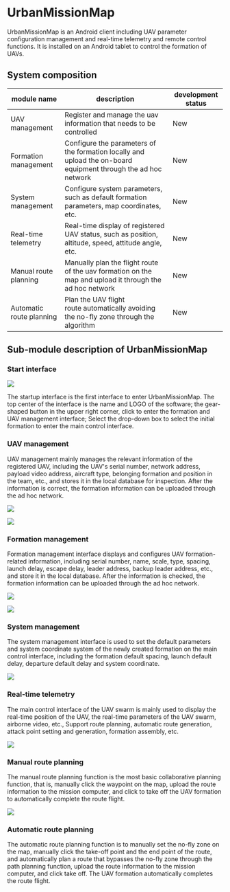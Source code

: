 # UrbanMissionMap

UrbanMissionMap is an Android client including UAV parameter configuration management and real-time telemetry and remote control functions. It is installed on an Android tablet to control the formation of UAVs.

## System composition

| module name              | description                                                                                                    | development status |
| ------------------------ | -------------------------------------------------------------------------------------------------------------- | ------------------ |
| UAV management           | Register and manage the uav information that needs to be controlled                                            | New                |
| Formation management     | Configure the parameters of the formation locally and upload the on-board equipment through the ad hoc network | New                |
| System management        | Configure system parameters, such as default formation parameters, map coordinates, etc.                       | New                |
| Real-time telemetry      | Real-time display of registered UAV status, such as position, altitude, speed, attitude angle, etc.            | New                |
| Manual route planning    | Manually plan the flight route of the uav formation on the map and upload it through the ad hoc network        | New                |
| Automatic route planning | Plan the UAV flight route automatically avoiding the no-fly zone through the algorithm                         | New                |

## Sub-module description of UrbanMissionMap

### Start interface

![](img\boot.jpg) 

The startup interface is the first interface to enter UrbanMissionMap. The top center of the interface is the name and LOGO of the software; the gear-shaped button in the upper right corner, click to enter the formation and UAV management interface; Select the drop-down box to select the initial formation to enter the main control interface.

### UAV management

UAV management mainly manages the relevant information of the registered UAV, including the UAV's serial number, network address, payload video address, aircraft type, belonging formation and position in the team, etc., and stores it in the local database for inspection. After the information is correct, the formation information can be uploaded through the ad hoc network.

![](img\UAVsetting.jpg)

![](img\newuav.jpg)

### Formation management

Formation management interface displays and configures UAV formation-related information, including serial number, name, scale, type, spacing, launch delay, escape delay, leader address, backup leader address, etc., and store it in the local database. After the information is checked, the formation information can be uploaded through the ad hoc network.

![](img\swarmsetting.jpg)

![](img\newswarm.jpg)

### System management

The system management interface is used to set the default parameters and system coordinate system of the newly created formation on the main control interface, including the formation default spacing, launch default delay, departure default delay and system coordinate.

![](img\syssetting.jpg)

### Real-time telemetry

The main control interface of the UAV swarm is mainly used to display the real-time position of the UAV, the real-time parameters of the UAV swarm, airborne video, etc.,  Support route planning, automatic route generation, attack point setting and generation, formation assembly, etc.

![](img\flight.jpg)

### Manual route planning

The manual route planning function is the most basic collaborative planning function, that is, manually click the waypoint on the map, upload the route information to the mission computer, and click to take off the UAV formation to automatically complete the route flight.

![](img\waypoint.jpg)

### Automatic route planning

The automatic route planning function is to manually set the no-fly zone on the map, manually click the take-off point and the end point of the route, and automatically plan a route that bypasses the no-fly zone through the path planning function, upload the route information to the mission computer, and click take off. The UAV formation automatically completes the route flight.
